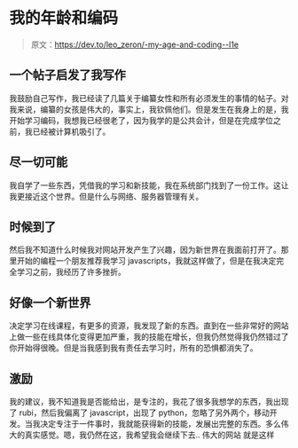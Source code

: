 # 我的年龄和编码

> 原文：<https://dev.to/leo_zeron/-my-age-and-coding--l1e>

## 一个帖子启发了我写作

我鼓励自己写作，我已经读了几篇关于编纂女性和所有必须发生的事情的帖子。对我来说，编纂的女孩是伟大的，事实上，我钦佩他们。但是发生在我身上的是，我开始学习编码，我想我已经很老了，因为我学的是公共会计，但是在完成学位之前，我已经被计算机吸引了。

## 尽一切可能

我自学了一些东西，凭借我的学习和新技能，我在系统部门找到了一份工作。这让我更接近这个世界。但是什么与网络、服务器管理有关。

## 时候到了

然后我不知道什么时候我对网站开发产生了兴趣，因为新世界在我面前打开了。那里开始的编程一个朋友推荐我学习 javascripts，我就这样做了，但是在我决定完全学习之前，我经历了许多挫折。

## 好像一个新世界

决定学习在线课程，有更多的资源，我发现了新的东西。直到在一些非常好的网站上做一些在线具体化变得更加严重，我的技能在增长，但我仍然觉得我仍然错过了你开始得很晚。但是当我感到我有责任去学习时，所有的恐惧都消失了。

## 激励

我的建议，我不知道我是否能给出，是专注的，我花了很多我想学的东西，我出现了 rubi，然后我偏离了 javascript，出现了 python，忽略了另外两个，移动开发。当我决定专注于一件事时，我就能获得新的技能，发展出完整的东西。多么伟大的真实感觉。嗯，我仍然在这，我希望我会继续下去..
伟大的网站
就是这样